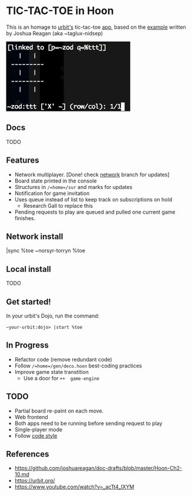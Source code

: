 # TIC-TAC-TOE in Hoon

This is an homage to [urbit's](https://urbit.org/) tic-tac-toe [app](https://www.youtube.com/watch?v=_acTt4_IXYM&t=225s), based on the [example](https://github.com/joshuareagan/doc-drafts/blob/master/Hoon-Ch2-10.md) written by Joshua Reagan (aka ~taglux-nidsep)

![Alt Text](zod.gif)
## Docs

TODO

## Features

- Network multiplayer. [Done! check [network](https://github.com/josl/tic-tac-toe/tree/network) branch for updates]
- Board state printed in the console
- Structures in `/=home=/sur` and marks for updates
- Notification for game invitation
- Uses queue instead of list to keep track on subscriptions on hold
  - Research Gall to replace this
- Pending requests to play are queued and pulled one current game finishes.
## Network install

|sync %toe ~norsyr-torryn %toe

## Local install

TODO

## Get started!

In your urbit's Dojo, run the command:

    ~your-urbit:dojo> |start %toe

## In Progress
- Refactor code (remove redundant code)
- Follow `/=home=/gen/deco.hoon` best-coding practices
- Improve game state transtition
  - Use a door for `++  game-engine`
## TODO
- Partial board re-paint on each move.
- Web frontend
- Both apps need to be running before sending request to play
- Single-player mode
- Follow [code style](https://urbit.org/docs/learn/arvo/style/)

## References

- https://github.com/joshuareagan/doc-drafts/blob/master/Hoon-Ch2-10.md
- https://urbit.org/
- https://www.youtube.com/watch?v=_acTt4_IXYM
